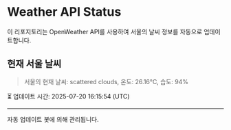 
# Weather API Status

이 리포지토리는 OpenWeather API를 사용하여 서울의 날씨 정보를 자동으로 업데이트합니다.

## 현재 서울 날씨
> 서울의 현재 날씨: scattered clouds, 온도: 26.16°C, 습도: 94%

⏳ 업데이트 시간: 2025-07-20 16:15:54 (UTC)

---
자동 업데이트 봇에 의해 관리됩니다.
